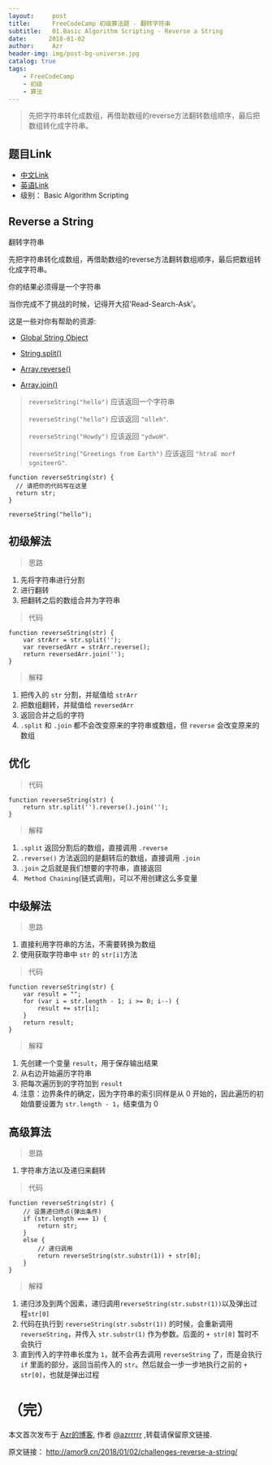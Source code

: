 ```yaml
---
layout:     post
title:      FreeCodeCamp 初级算法题 - 翻转字符串 
subtitle:   01.Basic Algorithm Scripting - Reverse a String
date:      2018-01-02
author:     Azr
header-img: img/post-bg-universe.jpg
catalog: true
tags:
    - FreeCodeCamp
    - 初级
    - 算法
---
```



> 先把字符串转化成数组，再借助数组的reverse方法翻转数组顺序，最后把数组转化成字符串。

## 题目Link

* [中文Link](https://freecodecamp.cn/challenges/reverse-a-string#)
* [英语Link](https://www.freecodecamp.com/challenges/reverse-a-string)
* 级别： Basic Algorithm Scripting

##  Reverse a String

翻转字符串

先把字符串转化成数组，再借助数组的reverse方法翻转数组顺序，最后把数组转化成字符串。

你的结果必须得是一个字符串

当你完成不了挑战的时候，记得开大招'Read-Search-Ask'。

这是一些对你有帮助的资源:

- [Global String Object](https://developer.mozilla.org/zh-CN/docs/Web/JavaScript/Reference/Global_Objects/String)

- [String.split()](https://developer.mozilla.org/zh-CN/docs/Web/JavaScript/Reference/Global_Objects/String/split)

- [Array.reverse()](https://developer.mozilla.org/zh-CN/docs/Web/JavaScript/Reference/Global_Objects/Array/reverse)

- [Array.join()](https://developer.mozilla.org/zh-CN/docs/Web/JavaScript/Reference/Global_Objects/Array/join)

> `reverseString("hello")` 应该返回一个字符串
>
> `reverseString("hello")` 应该返回 `"olleh"`.
>
> `reverseString("Howdy")` 应该返回 `"ydwoH"`.
>
> `reverseString("Greetings from Earth")` 应该返回 `"htraE morf sgniteerG"`.

```
function reverseString(str) {
  // 请把你的代码写在这里
  return str;
}

reverseString("hello");
```

##  初级解法

>  思路

1. 先将字符串进行分割
2. 进行翻转
3. 把翻转之后的数组合并为字符串

> 代码

```
function reverseString(str) {
    var strArr = str.split('');
    var reversedArr = strArr.reverse();
    return reversedArr.join('');
}
```

> 解释

1. 把传入的 `str` 分割，并赋值给 `strArr`
2. 把数组翻转，并赋值给 `reversedArr`
3. 返回合并之后的字符
4. `.split` 和 `.join` 都不会改变原来的字符串或数组，但 `reverse` 会改变原来的数组

## 优化

> 代码

```
function reverseString(str) {
    return str.split('').reverse().join('');
}
```

> 解释

1. `.split` 返回分割后的数组，直接调用 `.reverse`
2. `.reverse()` 方法返回的是翻转后的数组，直接调用 `.join`
3. `.join` 之后就是我们想要的字符串，直接返回
4. ` Method Chaining`(链式调用)，可以不用创建这么多变量

## 中级解法

> 思路

1. 直接利用字符串的方法，不需要转换为数组
2. 使用获取字符串中 `str` 的 `str[i]`方法

> 代码

```
function reverseString(str) {
    var result = "";
    for (var i = str.length - 1; i >= 0; i--) {
        result += str[i];
    }
    return result;
}
```

> 解释

1. 先创建一个变量 `result`，用于保存输出结果
2. 从右边开始遍历字符串
3. 把每次遍历到的字符加到 `result` 
4. 注意：边界条件的确定，因为字符串的索引同样是从 0 开始的，因此遍历的初始值要设置为 `str.length - 1`，结束值为 0

## 高级算法

> 思路

1. 字符串方法以及递归来翻转

> 代码

```
function reverseString(str) {
    // 设置递归终点(弹出条件)
	if (str.length === 1) {
        return str;
    }
    else {
        // 递归调用
        return reverseString(str.substr(1)) + str[0];
    }
}
```

> 解释

1. 递归涉及到两个因素，递归调用`reverseString(str.substr(1))`以及弹出过程`str[0]`
2. 代码在执行到 `reverseString(str.substr(1))` 的时候，会重新调用 `reverseString`，并传入 `str.substr(1)` 作为参数。后面的 `+ str[0]` 暂时不会执行
3. 直到传入的字符串长度为 `1`，就不会再去调用 `reverseString` 了，而是会执行 `if` 里面的部分，返回当前传入的 `str`。然后就会一步一步地执行之前的 `+ str[0]`，也就是弹出过程



# （完）

本文首次发布于 [Azr的博客](http://amor9.cn), 作者 [@azrrrrr](https://github.com/azrrrrr/) ,转载请保留原文链接.

原文链接： http://amor9.cn/2018/01/02/challenges-reverse-a-string/
